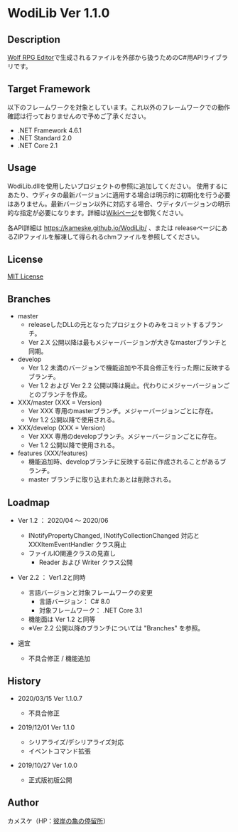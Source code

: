WodiLib
Ver 1.1.0
====

Description
----------

[Wolf RPG Editor](https://www.silversecond.com/WolfRPGEditor/)で生成されるファイルを外部から扱うためのC#用APIライブラリです。

Target Framework
----------

以下のフレームワークを対象としています。これ以外のフレームワークでの動作確認は行っておりませんので予めご了承ください。

- .NET Framework 4.6.1
- .NET Standard 2.0
- .NET Core 2.1

Usage
----------

WodiLib.dllを使用したいプロジェクトの参照に追加してください。
使用するにあたり、ウディタの最新バージョンに適用する場合は明示的に初期化を行う必要はありません。最新バージョン以外に対応する場合、ウディタバージョンの明示的な指定が必要になります。詳細は[Wikiページ](https://github.com/kameske/WodiLib/wiki/WoditorVersion)を御覧ください。

各API詳細は <https://kameske.github.io/WodiLib/> 、または releaseページにあるZIPファイルを解凍して得られるchmファイルを参照してください。

License
----------

[MIT License](https://github.com/kameske/WodiLib/blob/master/LICENSE)

Branches
----------

- master
  - releaseしたDLLの元となったプロジェクトのみをコミットするブランチ。
  - Ver 2.X 公開以降は最もメジャーバージョンが大きなmasterブランチと同期。
- develop
  - Ver 1.2 未満のバージョンで機能追加や不具合修正を行った際に反映するブランチ。
  - Ver 1.2 および Ver 2.2 公開以降は廃止。代わりにメジャーバージョンごとのブランチを作成。
- XXX/master (XXX = Version)
  - Ver XXX 専用のmasterブランチ。メジャーバージョンごとに存在。
  - Ver 1.2 公開以降で使用される。
- XXX/develop (XXX = Version)
  - Ver XXX 専用のdevelopブランチ。メジャーバージョンごとに存在。
  - Ver 1.2 公開以降で使用される。
- features (XXX/features)
  - 機能追加時、developブランチに反映する前に作成されることがあるブランチ。
  - master ブランチに取り込まれたあとは削除される。

Loadmap
----------

- Ver 1.2 ： 2020/04 ～ 2020/06
  - INotifyPropertyChanged, INotifyCollectionChanged 対応と XXXItemEventHandler クラス廃止
  - ファイルIO関連クラスの見直し
    - Reader および Writer クラス公開

- Ver 2.2 ： Ver1.2と同時
  - 言語バージョンと対象フレームワークの変更
    - 言語バージョン： C# 8.0
    - 対象フレームワーク： .NET Core 3.1
  - 機能面は Ver 1.2 と同等
  - ※Ver 2.2 公開以降のブランチについては "Branches" を参照。

- 適宜
  - 不具合修正 / 機能追加

History
----------

- 2020/03/15 Ver 1.1.0.7
  - 不具合修正

- 2019/12/01 Ver 1.1.0
  - シリアライズ/デシリアライズ対応
  - イベントコマンド拡張

- 2019/10/27 Ver 1.0.0
  - 正式版初版公開

Author
----------

カメスケ（HP：[彼岸の亀の停留所](http://kameske027.php.xdomain.jp/)）